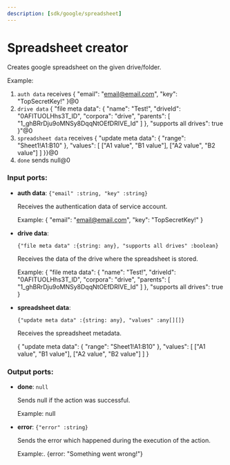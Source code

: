 ```yaml
---
description: [sdk/google/spreadsheet]
---
```


# Spreadsheet creator

Creates google spreadsheet on the given drive/folder.

Example:
1. `auth data` receives {
  "email": "email@email.com",
  "key": "TopSecretKey!"
}@0 
2. `drive data` {
  "file meta data": {
    "name": "Test!",
    "driveId": "0AFITUOLHhs3T_ID",
    "corpora": "drive",
    "parents": [
      "1_ghBRrDju9oMNSy8DqqNtOEfDRIVE_Id"
    ]
  },
  "supports all drives": true
}"@0
3. `spreadsheet data` receives {
  "update meta data": {
    "range": "Sheet1!A1:B10"
  },
  "values": [
    ["A1 value", "B1 value"],
    ["A2 value", "B2 value"]
  ]
}}@0 
4. `done` sends null@0 

### Input ports:

* __auth data__: `{"email" :string, "key" :string}`

    Receives the authentication data of service account.
    
    Example: 
    {
      "email": "email@email.com",
      "key": "TopSecretKey!"
    }


* __drive data__: 
    ```
    {"file meta data" :{string: any}, "supports all drives" :boolean}
    ```

    Receives the data of the drive where the spreadsheet is stored.
    
    
    Example:
    {
      "file meta data": {
        "name": "Test!",
        "driveId": "0AFITUOLHhs3T_ID",
        "corpora": "drive",
        "parents": [
          "1_ghBRrDju9oMNSy8DqqNtOEfDRIVE_Id"
        ]
      },
      "supports all drives": true
    }


* __spreadsheet data__: 
    ```
    {"update meta data" :{string: any}, "values" :any[][]}
    ```

    Receives the spreadsheet metadata.
    
    {
      "update meta data": {
        "range": "Sheet1!A1:B10"
      },
      "values": [
        ["A1 value", "B1 value"],
        ["A2 value", "B2 value"]
      ]
    }
    

### Output ports:

* __done__: `null`

    Sends null if the action was successful.
    
    Example:
    null


* __error__: `{"error" :string}`

    Sends the error which happened during the execution of the action.
    
    Example:.
    {error: "Something went wrong!"}

